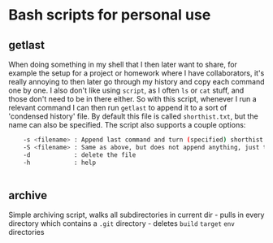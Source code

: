 # Bash scripts for personal use

## getlast
When doing something in my shell that I then later want to share, for example the setup for a project or homework where I have collaborators, it's really annoying to then later go through my history and copy each command one by one.
I also don't like using `script`, as I often `ls` or `cat` stuff, and those don't need to be in there either.
So with this script, whenever I run a relevant command I can then run `getlast` to append it to a sort of 'condensed history' file.
By default this file is called `shorthist.txt`, but the name can also be specified.
The script also supports a couple options:
```bash
    -s <filename> : Append last command and turn (specified) shorthist file into a shell script with name <filename>
    -S <filename> : Same as above, but does not append anything, just turn the file into a script
    -d            : delete the file
    -h            : help
    
```
## archive
Simple archiving script, walks all subdirectories in current dir
    - pulls in every directory which contains a `.git` directory
    - deletes `build` `target` `env` directories
